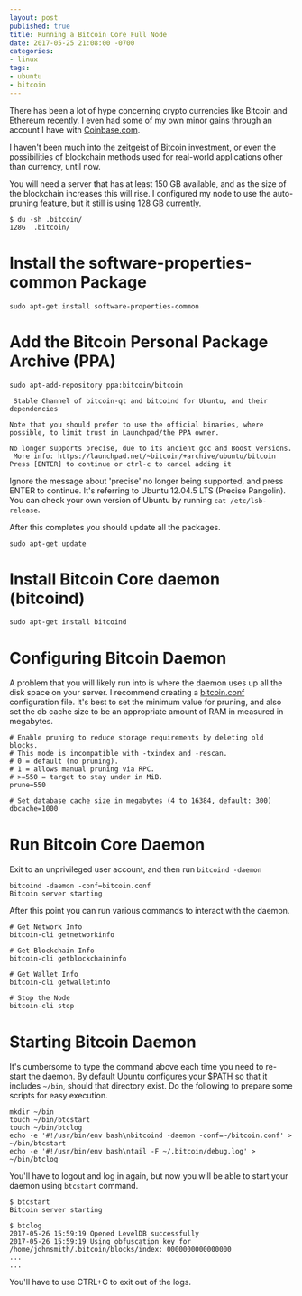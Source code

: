 ```yaml
---
layout: post
published: true
title: Running a Bitcoin Core Full Node
date: 2017-05-25 21:08:00 -0700
categories:
- linux
tags:
- ubuntu
- bitcoin
---
```


There has been a lot of hype concerning crypto currencies like Bitcoin and Ethereum recently. I even had some of my own
minor gains through an account I have with [Coinbase.com](http://www.coinbase.com/).

I haven't been much into the zeitgeist of Bitcoin investment, or even the possibilities of blockchain
methods used for real-world applications other than currency, until now.

You will need a server that has at least 150 GB available, and as the size of the blockchain increases this will rise.
I configured my node to use the auto-pruning feature, but it still is using 128 GB currently.

```
$ du -sh .bitcoin/
128G  .bitcoin/
```

# Install the software-properties-common Package

``` shell
sudo apt-get install software-properties-common
```

# Add the Bitcoin Personal Package Archive (PPA)

``` shell
sudo apt-add-repository ppa:bitcoin/bitcoin

 Stable Channel of bitcoin-qt and bitcoind for Ubuntu, and their dependencies

Note that you should prefer to use the official binaries, where possible, to limit trust in Launchpad/the PPA owner.

No longer supports precise, due to its ancient gcc and Boost versions.
 More info: https://launchpad.net/~bitcoin/+archive/ubuntu/bitcoin
Press [ENTER] to continue or ctrl-c to cancel adding it
```

Ignore the message about 'precise' no longer being supported, and press ENTER to continue. It's referring to Ubuntu
12.04.5 LTS (Precise Pangolin). You can check your own version of Ubuntu by running `cat /etc/lsb-release`.

After this completes you should update all the packages.

``` shell
sudo apt-get update
```

# Install Bitcoin Core daemon (bitcoind)

``` shell
sudo apt-get install bitcoind
```

# Configuring Bitcoin Daemon

A problem that you will likely run into is where the daemon uses up all the disk space on your server. I recommend
creating a
[bitcoin.conf](https://raw.githubusercontent.com/bitcoin/bitcoin/master/contrib/debian/examples/bitcoin.conf)
configuration file. It's best to set the minimum value for pruning, and also set the db cache size to be an appropriate
amount of RAM in measured in megabytes.

```
# Enable pruning to reduce storage requirements by deleting old blocks.
# This mode is incompatible with -txindex and -rescan.
# 0 = default (no pruning).
# 1 = allows manual pruning via RPC.
# >=550 = target to stay under in MiB.
prune=550

# Set database cache size in megabytes (4 to 16384, default: 300)
dbcache=1000
```

# Run Bitcoin Core Daemon

Exit to an unprivileged user account, and then run `bitcoind -daemon`

```
bitcoind -daemon -conf=bitcoin.conf
Bitcoin server starting
```

After this point you can run various commands to interact with the daemon.

``` shell
# Get Network Info
bitcoin-cli getnetworkinfo

# Get Blockchain Info
bitcoin-cli getblockchaininfo

# Get Wallet Info
bitcoin-cli getwalletinfo

# Stop the Node
bitcoin-cli stop
```

# Starting Bitcoin Daemon

It's cumbersome to type the command above each time you need to re-start the daemon. By default Ubuntu configures
your $PATH so that it includes `~/bin`, should that directory exist. Do the following to prepare some scripts for
easy execution.

``` shell
mkdir ~/bin
touch ~/bin/btcstart
touch ~/bin/btclog
echo -e '#!/usr/bin/env bash\nbitcoind -daemon -conf=~/bitcoin.conf' > ~/bin/btcstart
echo -e '#!/usr/bin/env bash\ntail -F ~/.bitcoin/debug.log' > ~/bin/btclog
```

You'll have to logout and log in again, but now you will be able to start your daemon using `btcstart` command.

```
$ btcstart
Bitcoin server starting

$ btclog
2017-05-26 15:59:19 Opened LevelDB successfully
2017-05-26 15:59:19 Using obfuscation key for /home/johnsmith/.bitcoin/blocks/index: 0000000000000000
...
...
```

You'll have to use CTRL+C to exit out of the logs.
